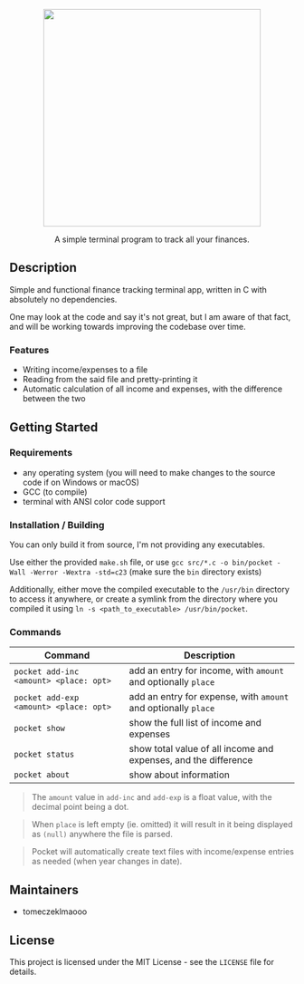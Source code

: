 <p align="center">
	<img src="https://github.com/user-attachments/assets/ee2ecaa6-a6cb-45e9-925f-fb806cb5def4" width="384px">
</p>

<p align="center">A simple terminal program to track all your finances.</p>

<h2>Description</h2>
Simple and functional finance tracking terminal app, written in C with absolutely no dependencies.

One may look at the code and say it's not great, but I am aware of that fact, and will be working towards improving the codebase over time.

<h3>Features</h3>

- Writing income/expenses to a file
- Reading from the said file and pretty-printing it
- Automatic calculation of all income and expenses, with the difference between the two

<h2>Getting Started</h2>
<h3>Requirements</h3>

- any operating system (you will need to make changes to the source code if on Windows or macOS)
- GCC (to compile)
- terminal with ANSI color code support

<h3>Installation / Building</h3>
You can only build it from source, I'm not providing any executables.

Use either the provided `make.sh` file, or use `gcc src/*.c -o bin/pocket -Wall -Werror -Wextra -std=c23` (make sure the `bin` directory exists)

Additionally, either move the compiled executable to the `/usr/bin` directory to access it anywhere, or create a symlink from the directory where you compiled it using `ln -s <path_to_executable> /usr/bin/pocket`.

<h3>Commands</h3>

| Command                                | Description                                                     |
|----------------------------------------|-----------------------------------------------------------------|
| `pocket add-inc <amount> <place: opt>` | add an entry for income, with `amount` and optionally `place`   |
| `pocket add-exp <amount> <place: opt>` | add an entry for expense, with `amount` and optionally `place`  |
| `pocket show`                          | show the full list of income and expenses                       |
| `pocket status`                        | show total value of all income and expenses, and the difference |
| `pocket about`                         | show about information                                          |

> The `amount` value in `add-inc` and `add-exp` is a float value, with the decimal point being a dot.

> When `place` is left empty (ie. omitted) it will result in it being displayed as `(null)` anywhere the file is parsed.

> Pocket will automatically create text files with income/expense entries as needed (when year changes in date).

<h2>Maintainers</h2>
<ul>
	<li>tomeczeklmaooo</li>
</ul>

<h2>License</h2>
This project is licensed under the MIT License - see the <code>LICENSE</code> file for details.